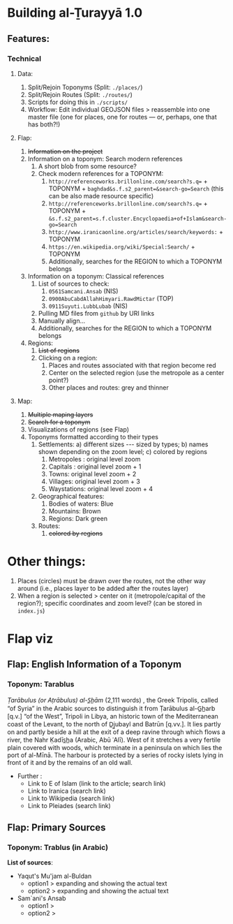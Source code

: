 # Building al-Ṯurayyā 1.0

## Features:

### Technical

1. Data:
	1. Split/Rejoin Toponyms (Split: `./places/`)
	2. Split/Rejoin Routes (Split: `./routes/`)
	3. Scripts for doing this in `./scripts/`
	4. Workflow: Edit individual GEOJSON files > reassemble into one master file (one for places, one for routes — or, perhaps, one that has both?!)

1. Flap:
	1. ~~Information on the project~~
	2. Information on a toponym: Search modern references
		1. A short blob from some resource?
		2. Check modern references for a TOPONYM:
			1. `http://referenceworks.brillonline.com/search?s.q=` + TOPONYM + `baghdad&s.f.s2_parent=&search-go=Search` (this can be also made resource specific)
			2. `http://referenceworks.brillonline.com/search?s.q=` + TOPONYM + `&s.f.s2_parent=s.f.cluster.Encyclopaedia+of+Islam&search-go=Search`
			3. `http://www.iranicaonline.org/articles/search/keywords:` + TOPONYM
			4. `https://en.wikipedia.org/wiki/Special:Search/` + TOPONYM
			5. Additionally, searches for the REGION to which a TOPONYM belongs
	3. Information on a toponym: Classical references
		1. List of sources to check:
			1. `0561Samcani.Ansab` (NIS)
			2. `0900AbuCabdAllahHimyari.RawdMictar` (TOP)
			2. `0911Suyuti.LubbLubab` (NIS)
		1. Pulling MD files from `github` by URI links
		2. Manually align...
		3. Additionally, searches for the REGION to which a TOPONYM belongs
	4. Regions:
		1. ~~List of regions~~
		2. Clicking on a region:
			1. Places and routes associated with that region become red
			2. Center on the selected region (use the metropole as a center point?)
			2. Other places and routes: grey and thinner
2. Map:
	1. ~~Multiple maping layers~~
	2. ~~Search for a toponym~~
	3. Visualizations of regions (see Flap)
	2. Toponyms formatted according to their types
		1. Settlements: a) different sizes --- sized by types; b) names shown depending on the zoom level; c) colored by regions
			1. Metropoles : original level zoom
			2. Capitals : original level zoom + 1
			3. Towns: original level zoom + 2
			4. Villages: original level zoom + 3
			5. Waystations: original level zoom + 4
		2. Geographical features:
			1. Bodies of waters: Blue 
			2. Mountains: Brown
			3. Regions: Dark green
		3. Routes:
			1. ~~colored by regions~~

# Other things:

1. Places (circles) must be drawn over the routes, not the other way around (i.e., places layer to be added after the routes layer)
2. When a region is selected > center on it (metropole/capital of the region?); specific coordinates and zoom level? (can be stored in `index.js`)


# Flap viz

## Flap: English Information of a Toponym

### Toponym: Tarablus

*Ṭarābulus (or Aṭrābulus) al-S̲h̲ām*
(2,111 words)
, the Greek Tripolis, called “of Syria” in the Arabic sources to distinguish it from Ṭarābulus al-G̲h̲arb [q.v.] “of the West”, Tripoli in Libya, an historic town of the Mediterranean coast of the Levant, to the north of D̲j̲ubayl and Batrūn [q.vv.]. It lies partly on and partly beside a hill at the exit of a deep ravine through which flows a river, the Nahr Ḳadīs̲h̲a (Arabic, Abū ʿAlī). West of it stretches a very fertile plain covered with woods, which terminate in a peninsula on which lies the port of al-Mīnā. The harbour is protected by a series of rocky islets lying in front of it and by the remains of an old wall.

* Further :
	* Link to E of Islam (link to the article; search link)
	* Link to Iranica (search link)
	* Link to Wikipedia (search link)
	* Link to Pleiades (search link)


## Flap: Primary Sources

### Toponym: Trablus (in Arabic)

**List of sources**:
* Yaqut's Mu'jam al-Buldan
	* option1 > expanding and showing the actual text
	* option2 > expanding and showing the actual text
* Sam`ani's Ansab
	* option1 >
	* option2 >